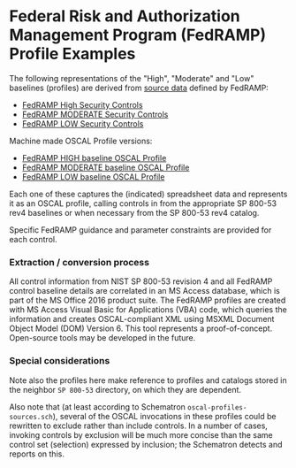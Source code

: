 # Federal Risk and Authorization Management Program (FedRAMP) Profile Examples

The following representations of the "High", "Moderate" and "Low" baselines (profiles) are derived from [source data](https://www.fedramp.gov/documents/) defined by FedRAMP:

* [FedRAMP High Security Controls](https://www.fedramp.gov/assets/resources/documents/FedRAMP_High_Security_Controls.xlsx)
* [FedRAMP MODERATE Security Controls](https://www.fedramp.gov/assets/resources/documents/FedRAMP_Moderate_Security_Controls.xlsx)
* [FedRAMP LOW Security Controls](https://www.fedramp.gov/assets/resources/documents/FedRAMP_Low_Security_Controls.xlsx)

Machine made OSCAL Profile versions:

* [FedRAMP HIGH baseline OSCAL Profile](FedRAMP_HIGH-baseline_profile.xml)
* [FedRAMP MODERATE baseline OSCAL Profile](FedRAMP_MODERATE-baseline_profile.xml)
* [FedRAMP LOW baseline OSCAL Profile](FedRAMP_LOW-baseline_profile.xml)

Each one of these captures the (indicated) spreadsheet data and represents it as an OSCAL profile, calling controls in from the appropriate SP 800-53 rev4 baselines or when necessary from the SP 800-53 rev4 catalog.

Specific FedRAMP guidance and parameter constraints are provided for each control.

### Extraction / conversion process

All control information from NIST SP 800-53 revision 4 and all FedRAMP control baseline details are correlated in an MS Access database, which is part of the MS Office 2016 product suite.
The FedRAMP profiles are created with MS Access Visual Basic for Applications (VBA) code, which queries the information and creates OSCAL-compliant XML using MSXML Document Object Model (DOM) Version 6.
This tool represents a proof-of-concept. Open-source tools may be developed in the future.

### Special considerations

Note also the profiles here make reference to profiles and catalogs stored in the neighbor `SP 800-53` directory, on which they are dependent.

Also note that (at least according to Schematron `oscal-profiles-sources.sch`), several of the OSCAL invocations in these profiles could be rewritten to exclude rather than include controls. In a number of cases, invoking controls by exclusion will be much more concise than the same control set (selection) expressed by inclusion; the Schematron detects and reports on this.
